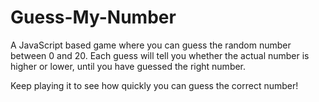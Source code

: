 # Guess-My-Number

A JavaScript based game where you can guess the random number between 0 and 20.  Each guess will tell you whether the actual number is higher or lower, until you have guessed the right number. 

Keep playing it to see how quickly you can guess the correct number!
